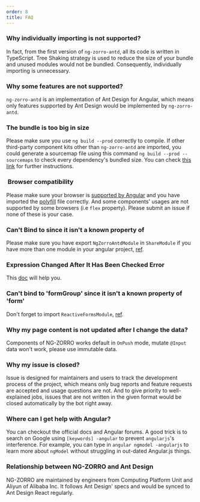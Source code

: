 ```yaml
---
order: 8
title: FAQ
---
```


### Why individually importing is not supported?

In fact, from the first version of `ng-zorro-antd`, all its code is written in TypeScript. Tree Shaking strategy is used to reduce the size of your bundle and unused modules would not be bundled. Consequently, individually importing is unnecessary.

### Why some features are not supported?

`ng-zorro-antd` is an implementation of Ant Design for Angular, which means only features supported by Ant Design would be implemented by `ng-zorro-antd`.

### The bundle is too big in size

Please make sure you use `ng build --prod` correctly to compile. If other third-party component kits other than `ng-zorro-antd` are imported, you could generate a sourcemap file using this command `ng build --prod --sourcemaps` to check every dependency's bundled size. You can check [this link](https://angular.io/guide/deployment#inspect-the-bundles) for further instructions.

###  Browser compatibility

Please make sure your browser is [supported by Angular](https://github.com/angular/angular) and you have imported the [polyfill](https://angular.io/guide/browser-support) file correctly. And some components' usages are not supported by some browsers (i.e `flex` property). Please submit an issue if none of these is your case.

### Can't Bind to since it isn't a known property of

Please make sure you have export `NgZorroAntdModule` in `ShareModule` if you have more than one module in your angular project, [ref](https://angular.io/guide/sharing-ngmodules).

### Expression Changed After It Has Been Checked Error

This [doc](https://blog.angularindepth.com/everything-you-need-to-know-about-the-expressionchangedafterithasbeencheckederror-error-e3fd9ce7dbb4) will help you.

### Can't bind to 'formGroup' since it isn't a known property of 'form'

Don't forget to import `ReactiveFormsModule`, [ref](https://angular.io/guide/reactive-forms).

### Why my page content is not updated after I change the data?

Components of NG-ZORRO works default in `OnPush` mode, mutate `@Input` data won't work, please use immutable data.

### Why my issue is closed?

Issue is designed for maintainers and users to track the development process of the project, which means only bug reports and feature requests are accepted and usage questions are not. And to give priority to well-explained jobs, issues that are not written in the given format would be closed automatically by the bot right away.

### Where can I get help with Angular?

You can checkout the official docs and Angular forums. A good trick is to search on Google using `[keywords] -angular` to prevent `angularjs`'s interference. For example, you can type in `angular ngmodel -angularjs` to learn more about `ngModel` without struggling in out-dated Angular.js things.

### Relationship between NG-ZORRO and Ant Design

NG-ZORRO are maintained by engineers from Computing Platform Unit and Aliyun of Alibaba Inc. It follows Ant Design' specs and would be synced to Ant Design React regularly.
